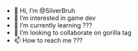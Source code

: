 - 👋 Hi, I’m @SilverBruh
- 👀 I’m interested in game dev
- 🌱 I’m currently learning ???
- 💞️ I’m looking to collaborate on gorilla tag
- 📫 How to reach me ???

<!---
SilverBruh/SilverBruh is a ✨ special ✨ repository because its `README.md` (this file) appears on your GitHub profile.
You can click the Preview link to take a look at your changes.
--->
